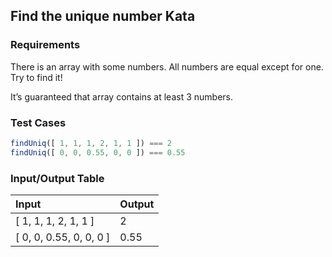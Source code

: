 ## Find the unique number Kata

### Requirements 

There is an array with some numbers. All numbers are equal except for one. Try to find it!

It’s guaranteed that array contains at least 3 numbers.

### Test Cases

```JavaScript
findUniq([ 1, 1, 1, 2, 1, 1 ]) === 2
findUniq([ 0, 0, 0.55, 0, 0 ]) === 0.55
```

### Input/Output Table

| Input                                          | Output |
| :--------------------------------------------- | :----- |
| [ 1, 1, 1, 2, 1, 1 ]                           | 2      |
| [ 0, 0, 0.55, 0, 0, 0 ]                        | 0.55   |



